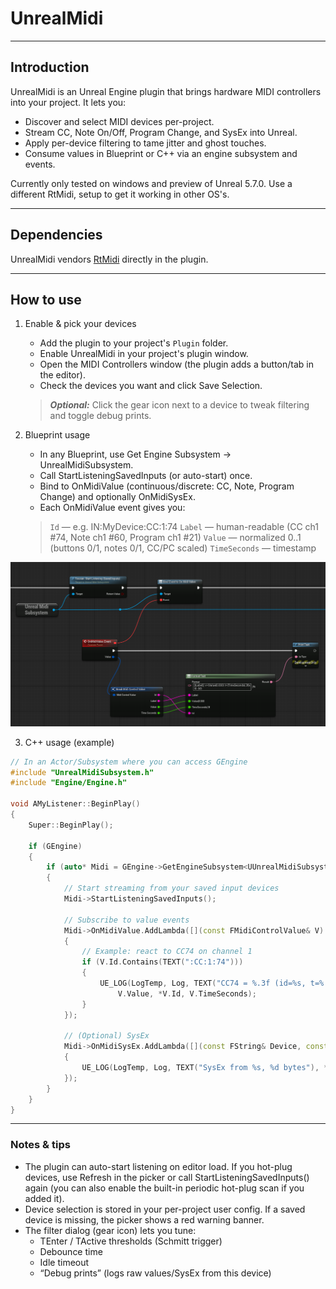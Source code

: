 # UnrealMidi

---

## Introduction
UnrealMidi is an Unreal Engine plugin that brings hardware MIDI controllers into your project.
It lets you:
- Discover and select MIDI devices per-project.
- Stream CC, Note On/Off, Program Change, and SysEx into Unreal.
- Apply per-device filtering to tame jitter and ghost touches.
- Consume values in Blueprint or C++ via an engine subsystem and events.

Currently only tested on windows and preview of Unreal 5.7.0. Use a different RtMidi, setup to get it working in other OS's. 

---

## Dependencies
UnrealMidi vendors [RtMidi](https://github.com/thestk/rtmidi) directly in the plugin.

---

## How to use
1) Enable & pick your devices
    - Add the plugin to your project's `Plugin` folder.
    - Enable UnrealMidi in your project's plugin window.
    - Open the MIDI Controllers window (the plugin adds a button/tab in the editor).
    - Check the devices you want and click Save Selection.
    > **_Optional:_** Click the gear icon next to a device to tweak filtering and toggle debug prints.

2) Blueprint usage
    - In any Blueprint, use Get Engine Subsystem → UnrealMidiSubsystem.
    - Call StartListeningSavedInputs (or auto-start) once.
    - Bind to OnMidiValue (continuous/discrete: CC, Note, Program Change) and optionally OnMidiSysEx.
    - Each OnMidiValue event gives you:
    > `Id` — e.g. IN:MyDevice:CC:1:74
    `Label` — human-readable (CC ch1 #74, Note ch1 #60, Program ch1 #21)
    `Value` — normalized 0..1 (buttons 0/1, notes 0/1, CC/PC scaled)
    `TimeSeconds` — timestamp

![MIDI Controller example](imgs/midicontrollerexample.png)

3) C++ usage (example)
```cpp
// In an Actor/Subsystem where you can access GEngine
#include "UnrealMidiSubsystem.h"
#include "Engine/Engine.h"

void AMyListener::BeginPlay()
{
    Super::BeginPlay();

    if (GEngine)
    {
        if (auto* Midi = GEngine->GetEngineSubsystem<UUnrealMidiSubsystem>())
        {
            // Start streaming from your saved input devices
            Midi->StartListeningSavedInputs();

            // Subscribe to value events
            Midi->OnMidiValue.AddLambda([](const FMidiControlValue& V)
            {
                // Example: react to CC74 on channel 1
                if (V.Id.Contains(TEXT(":CC:1:74")))
                {
                    UE_LOG(LogTemp, Log, TEXT("CC74 = %.3f (id=%s, t=%.3fs)"),
                        V.Value, *V.Id, V.TimeSeconds);
                }
            });

            // (Optional) SysEx
            Midi->OnMidiSysEx.AddLambda([](const FString& Device, const TArray<uint8>& Bytes)
            {
                UE_LOG(LogTemp, Log, TEXT("SysEx from %s, %d bytes"), *Device, Bytes.Num());
            });
        }
    }
}
```

---

### Notes & tips
- The plugin can auto-start listening on editor load. If you hot-plug devices, use Refresh in the picker or call StartListeningSavedInputs() again (you can also enable the built-in periodic hot-plug scan if you added it).
- Device selection is stored in your per-project user config. If a saved device is missing, the picker shows a red warning banner.
- The filter dialog (gear icon) lets you tune:
    - TEnter / TActive thresholds (Schmitt trigger)
    - Debounce time
    - Idle timeout
    - “Debug prints” (logs raw values/SysEx from this device)
